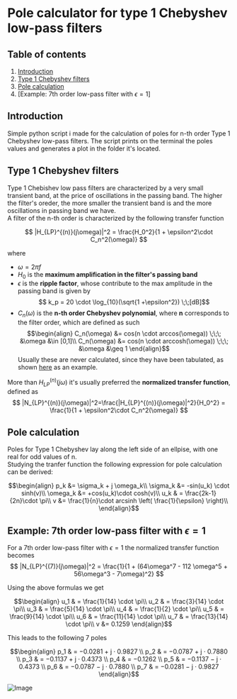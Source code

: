 # Pole calculator for type 1 Chebyshev low-pass filters

## Table of contents

1. [Introduction](#Introduction)
2. [Type 1 Chebyshev filters](#Type-1-Chebyshev-filters)
3. [Pole calculation](#Pole-calculation)    
4. [Example: 7th order low-pass filter with $\epsilon=1$]
	
## Introduction

Simple python script i made for the calculation of poles for n-th order Type 1 Chebyshev low-pass filters. The script prints on the terminal the poles values and generates a plot in the folder it's located.  

## Type 1 Chebyshev filters

Type 1 Chebishev low pass filters are characterized by a very small transient band, at the price of oscillations in the passing band. The higher the filter's oreder, the more smaller the transient band is and the more oscillations in passing band we have.  
A filter of the n-th order is characterized by the following transfer function

$$
|H_{LP}^{(n)}(j\omega)|^2 = \frac{H_0^2}{1 + \epsilon^2\cdot C_n^2(\omega)}
$$

where

* $\omega = 2\pi f$
* $H_0$ is the **maximum amplification in the filter's passing band**
* $\epsilon$ is the **ripple factor**, whose contribute to the max amplitude in the passing band is given by $$
k_p = 20 \cdot \log_{10}(\sqrt{1 +\epsilon^2}) \;\;[dB]$$
* $C_n(\omega)$ is the **n-th order Chebyshev polynomial**, where **n** corresponds to the filter order, which are defined as such $$\begin{align}
C_n(\omega) &= cos(n \cdot arccos(\omega)) \;\;\; &\omega &\in [0,1]\\
C_n(\omega) &= cos(n \cdot arccosh(\omega)) \;\;\; &\omega &\geq 1
\end{align}$$
Usually these are never calculated, since they have been tabulated, as shown [here](https://brilliant.org/wiki/chebyshev-polynomials-definition-and-properties/) as an example.

More than $H_{LP}^{(n)}(j\omega)$ it's usually preferred the **normalized transfer function**, defined as
$$
|N_{LP}^{(n)}(j\omega)|^2=\frac{|H_{LP}^{(n)}(j\omega)|^2}{H_0^2} = \frac{1}{1 + \epsilon^2\cdot C_n^2(\omega)}
$$

## Pole calculation

Poles for Type 1 Chebyshev lay along the left side of an ellpise, with one real for odd values of n.  
Studying the tranfer function the following expression for pole calculation can be derived:

$$\begin{align}
p_k &= \sigma_k + j \omega_k\\
\sigma_k &= -sin(u_k) \cdot sinh(v)\\
\omega_k &= +cos(u_k)\cdot cosh(v)\\
u_k & = \frac{2k-1}{2n}\cdot \pi\\
v &= \frac{1}{n}\cdot arcsinh \left( \frac{1}{\epsilon} \right)\\
\end{align}$$

## Example: 7th order low-pass filter with $\epsilon=1$

For a 7th order low-pass filter with $\epsilon=1$ the normalized transfer function becomes
$$
|N_{LP}^{(7)}(j\omega)|^2 = \frac{1}{1 + (64\omega^7 - 112 \omega^5 + 56\omega^3 - 7\omega)^2}
$$

Using the above formulas we get

$$\begin{align}
u_1 & = \frac{1}{14}  \cdot \pi\\
u_2 & = \frac{3}{14}  \cdot \pi\\
u_3 & = \frac{5}{14}  \cdot \pi\\
u_4 & = \frac{1}{2}   \cdot \pi\\
u_5 & = \frac{9}{14}  \cdot \pi\\
u_6 & = \frac{11}{14} \cdot \pi\\
u_7 & = \frac{13}{14} \cdot \pi\\
v &= 0.1259
\end{align}$$

This leads to the following 7 poles 

$$\begin{align}
p_1 & = −0.0281 + j · 0.9827 \\
p_2 & = −0.0787 + j · 0.7880 \\
p_3 & = −0.1137 + j · 0.4373 \\
p_4 & = −0.1262				\\
p_5 & = −0.1137 − j · 0.4373 \\
p_6 & = −0.0787 − j · 0.7880 \\
p_7 & = −0.0281 − j · 0.9827
\end{align}$$


![Image](https://github.com/squar3wave/python_chebyshev/n=7_epsilon=1.0.png)